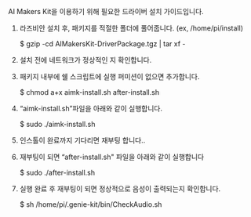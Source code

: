 AI Makers Kit을 이용하기 위해 필요한 드라이버 설치 가이드입니다.

1. 라즈비안 설치 후, 패키지를 적절한 폴더에 풀어줍니다. (ex, /home/pi/install)

    $ gzip -cd AIMakersKit-DriverPackage.tgz | tar xf -
    
2. 설치 전에 네트워크가 정상적인 지 확인합니다.
3. 패키지 내부에 쉘 스크립트에 실행 퍼미션이 없으면 추가합니다.

    $ chmod a+x aimk-install.sh after-install.sh
 
4. “aimk-install.sh”파일을 아래와 같이 실행합니다.

    $ sudo ./aimk-install.sh
 
5. 인스톨이 완료까지 기다리면 재부팅 합니다..
6. 재부팅이 되면 “after-install.sh" 파일을 아래와 같이 실행합니다

    $ sudo ./after-install.sh
 
7. 실행 완료 후 재부팅이 되면 정상적으로 음성이 출력되는지 확인합니다.

    $ sh /home/pi/.genie-kit/bin/CheckAudio.sh
